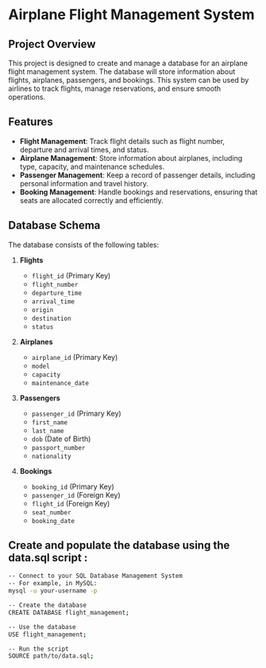 # Airplane Flight Management System

## Project Overview

This project is designed to create and manage a database for an airplane flight management system. The database will store information about flights, airplanes, passengers, and bookings. This system can be used by airlines to track flights, manage reservations, and ensure smooth operations.

## Features

- **Flight Management**: Track flight details such as flight number, departure and arrival times, and status.
- **Airplane Management**: Store information about airplanes, including type, capacity, and maintenance schedules.
- **Passenger Management**: Keep a record of passenger details, including personal information and travel history.
- **Booking Management**: Handle bookings and reservations, ensuring that seats are allocated correctly and efficiently.

## Database Schema

The database consists of the following tables:

1. **Flights**
    - `flight_id` (Primary Key)
    - `flight_number`
    - `departure_time`
    - `arrival_time`
    - `origin`
    - `destination`
    - `status`

2. **Airplanes**
    - `airplane_id` (Primary Key)
    - `model`
    - `capacity`
    - `maintenance_date`

3. **Passengers**
    - `passenger_id` (Primary Key)
    - `first_name`
    - `last_name`
    - `dob` (Date of Birth)
    - `passport_number`
    - `nationality`

4. **Bookings**
    - `booking_id` (Primary Key)
    - `passenger_id` (Foreign Key)
    - `flight_id` (Foreign Key)
    - `seat_number`
    - `booking_date`

## Create and populate the database using the data.sql script :

```bash
-- Connect to your SQL Database Management System
-- For example, in MySQL:
mysql -u your-username -p

-- Create the database
CREATE DATABASE flight_management;

-- Use the database
USE flight_management;

-- Run the script
SOURCE path/to/data.sql;


